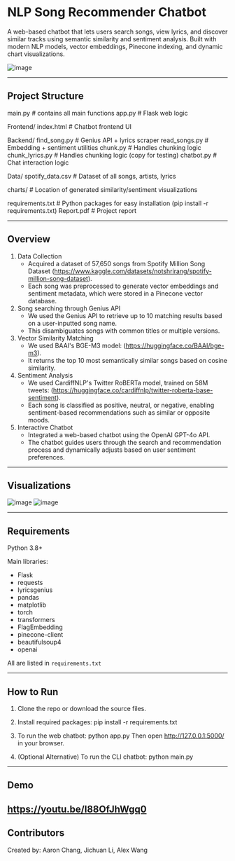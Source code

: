 NLP Song Recommender Chatbot
============================================================

A web-based chatbot that lets users search songs, view lyrics, and discover similar tracks using semantic similarity and sentiment analysis. Built with modern NLP models, vector embeddings, Pinecone indexing, and dynamic chart visualizations.

![image](https://github.com/user-attachments/assets/398492ae-b773-4864-85fa-46bffa50df11)

------------------------------------------------------------
Project Structure
------------------------------------------------------------

main.py                # contains all main functions
app.py                 # Flask web logic

Frontend/
  index.html           # Chatbot frontend UI

Backend/
  find_song.py         # Genius API + lyrics scraper
  read_songs.py        # Embedding + sentiment utilities
  chunk.py             # Handles chunking logic
  chunk_lyrics.py      # Handles chunking logic (copy for testing)
  chatbot.py           # Chat interaction logic

Data/
  spotify_data.csv     # Dataset of all songs, artists, lyrics

charts/                # Location of generated similarity/sentiment visualizations

requirements.txt       # Python packages for easy installation (pip install -r requirements.txt)
Report.pdf             # Project report


------------------------------------------------------------
Overview
------------------------------------------------------------

1. Data Collection
    - Acquired a dataset of 57,650 songs from Spotify Million Song Dataset (https://www.kaggle.com/datasets/notshrirang/spotify-million-song-dataset).
    - Each song was preprocessed to generate vector embeddings and sentiment metadata, which were stored in a Pinecone vector database.
2. Song searching through Genius API
    - We used the Genius API to retrieve up to 10 matching results based on a user-inputted song name.
    - This disambiguates songs with common titles or multiple versions.
3. Vector Similarity Matching
    - We used BAAI's BGE-M3 model: (https://huggingface.co/BAAI/bge-m3).
    - It returns the top 10 most semantically similar songs based on cosine similarity.
4. Sentiment Analysis
    - We used CardiffNLP's Twitter RoBERTa model, trained on 58M tweets: (https://huggingface.co/cardiffnlp/twitter-roberta-base-sentiment).
    - Each song is classified as positive, neutral, or negative, enabling sentiment-based recommendations such as similar or opposite moods.
5. Interactive Chatbot
    - Integrated a web-based chatbot using the OpenAI GPT-4o API.
    - The chatbot guides users through the search and recommendation process and dynamically adjusts based on user sentiment preferences.

------------------------------------------------------------
Visualizations
------------------------------------------------------------
![image](https://github.com/user-attachments/assets/4d0af42f-2860-4b9d-92e7-f440cdd3f9c4)
![image](https://github.com/user-attachments/assets/29016c7a-f889-4cbd-8d7a-bd22654de16b)

------------------------------------------------------------
Requirements
------------------------------------------------------------

Python 3.8+

Main libraries:
- Flask
- requests
- lyricsgenius
- pandas
- matplotlib
- torch
- transformers
- FlagEmbedding
- pinecone-client
- beautifulsoup4
- openai

All are listed in `requirements.txt`

------------------------------------------------------------
How to Run
------------------------------------------------------------

1. Clone the repo or download the source files.

2. Install required packages:
   pip install -r requirements.txt

3. To run the web chatbot:
   python app.py
   Then open http://127.0.0.1:5000/ in your browser.

4. (Optional Alternative) 
   To run the CLI chatbot:
   python main.py
   
------------------------------------------------------------
Demo
------------------------------------------------------------
https://youtu.be/l88OfJhWgq0
------------------------------------------------------------
Contributors
------------------------------------------------------------

Created by: Aaron Chang, Jichuan Li, Alex Wang

